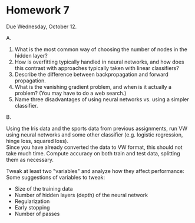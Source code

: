 Homework 7
==
Due Wednesday,  October 12.

A. 

1.  What is the most common way of choosing the number of nodes in the hidden layer?
2.  How is overfitting typically handled in neural networks, and how does this contrast with approaches typically taken with linear classifiers?
3.  Describe the difference between backpropagation and forward propagation.
4.  What is the vanishing gradient problem, and when is it actually a problem? (You may have to do a web search.)
5.  Name three disadvantages of using neural networks vs. using a simpler classifier.

B.  

Using the Iris data and the sports data from previous assignments, run VW using neural networks and some other classifier (e.g. logistic regression, hinge loss, squared loss).  
Since you have already converted the data to VW format, this should not take much time.
Compute accuracy on both train and test data, splitting them as necessary.

Tweak at least two "variables" and analyze how they affect performance:
Some suggestions of variables to tweak:
* Size of the training data
* Number of hidden layers (depth) of the neural network
* Regularization
* Early stopping
* Number of passes
